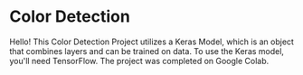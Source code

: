 # Color Detection

Hello! This Color Detection Project utilizes a Keras Model, which is an object that combines layers and can be trained on data. To use the Keras model, you'll need TensorFlow. The project was completed on Google Colab.